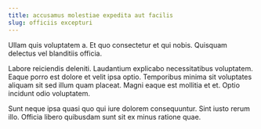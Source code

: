 ```yaml
---
title: accusamus molestiae expedita aut facilis
slug: officiis excepturi
---
```


Ullam quis voluptatem a. Et quo consectetur et qui nobis. Quisquam delectus vel blanditiis officia.

Labore reiciendis deleniti. Laudantium explicabo necessitatibus voluptatem. Eaque porro est dolore et velit ipsa optio. Temporibus minima sit voluptates aliquam sit sed illum quam placeat. Magni eaque est mollitia et et. Optio incidunt odio voluptatem.

Sunt neque ipsa quasi quo qui iure dolorem consequuntur. Sint iusto rerum illo. Officia libero quibusdam sunt sit ex minus ratione quae.
